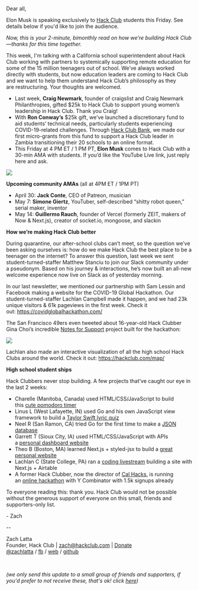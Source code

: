 Dear all,

Elon Musk is speaking exclusively to [Hack Club](https://hackclub.com/) students this Friday. See details below if you'd like to join the audience.

_Now, this is your 2-minute, bimonthly read on how we’re building Hack Club—thanks for this time together._

This week, I'm talking with a California school superintendent about Hack Club working with partners to systemically supporting remote education for some of the 15 million teenagers out of school. We’ve always worked directly with students, but now education leaders are coming to Hack Club and we want to help them understand Hack Club’s philosophy as they are restructuring. Your thoughts are welcomed.

  * Last week, **Craig Newmark**, founder of craigslist and Craig Newmark Philanthropies, gifted $25k to Hack Club to support young women’s leadership in Hack Club. Thank you Craig!
  * With **Ron Conway’s** $25k gift, we’ve launched a discretionary fund to aid students’ technical needs, particularly students experiencing COVID-19-related challenges. Through [Hack Club Bank](https://hackclub.com/bank/), we made our first micro-grants from this fund to support a Hack Club leader in Zambia transitioning their 20 schools to an online format.
  * This Friday at 4 PM ET / 1 PM PT, **Elon Musk** comes to Hack Club with a 30-min AMA with students. If you’d like the YouTube Live link, just reply here and ask.

![](https://postal.hackclub.com/uploads/1587585724.jpeg)

**Upcoming community AMAs** (all at 4PM ET / 1PM PT)

  * April 30: **Jack Conte**, CEO of Patreon, musician
  * May 7: **Simone Giertz**, YouTuber, self-described “shitty robot queen,” serial maker, inventor
  * May 14: **Guillermo Rauch**, founder of Vercel (formerly ZEIT, makers of Now & Next.js), creator of socket.io, mongoose, and slackin

**How we’re making Hack Club better**

During quarantine, our after-school clubs can’t meet, so the question we’ve been asking ourselves is: how do we make Hack Club the best place to be a teenager on the internet? To answer this question, last week we sent student-turned-staffer Matthew Stanciu to join our Slack community under a pseudonym. Based on his journey & interactions, he’s now built an all-new welcome experience now live on Slack as of yesterday morning.

In our last newsletter, we mentioned our partnership with Sam Lessin and Facebook making a website for the COVID-19 Global Hackathon. Our student-turned-staffer Lachlan Campbell made it happen, and we had 23k unique visitors & 61k pageviews in the first week. Check it out: <https://covidglobalhackathon.com/>

The San Francisco 49ers even tweeted about 16-year-old Hack Clubber Gina Choi’s incredible [Notes for Support](https://www.notesforsupport.org/) project built for the hackathon:

![](https://postal.hackclub.com/uploads/1587585801.png)

Lachlan also made an interactive visualization of all the high school Hack Clubs around the world. Check it out: <https://hackclub.com/map/>

**High school student ships**

Hack Clubbers never stop building. A few projects that’ve caught our eye in the last 2 weeks:

  * Charelle (Manitoba, Canada) used HTML/CSS/JavaScript to build this [cute pomodoro timer](http://www.doros-kitchen.digital/)
  * Linus L (West Lafayette, IN) used Go and his own JavaScript view framework to build a [Taylor Swift lyric quiz](https://1989.style/)
  * Neel R (San Ramon, CA) tried Go for the first time to make a [JSON database](https://db.neelr.dev/)
  * Garrett T (Sioux City, IA) used HTML/CSS/JavaScript with APIs a [personal dashboard website](https://dashboard.garrettt.me/)
  * Theo B (Boston, MA) learned Next.js + styled-jsx to build a [great personal website](https://tmb.sh/)
  * Lachlan C (State College, PA) ran a [coding livestream](https://www.youtube.com/watch?v=Xy_owni1ZVk) building a site with Next.js + Airtable
  * A former Hack Clubber, now the director of [Cal Hacks](https://calhacks.io/), is running an [online hackathon](https://hacknow.calhacks.io/) with Y Combinator with 1.5k signups already

To everyone reading this: thank you. Hack Club would not be possible without the generous support of everyone on this small, friends and supporters-only list.

\- Zach

\--

Zach Latta  
Founder, Hack Club | [zach@hackclub.com](mailto:zach@hackclub.com) | [Donate](https://hackclub.com/donate)  
[@zachlatta](https://twitter.com/zachlatta) / [fb](https://facebook.com/crynix) / [web](https://zachlatta.com/) / [github](https://github.com/zachlatta)

 

_(we only send this update to a small group of friends and supporters, if you'd prefer to not receive these, that's ok! click [here](https://postal.hackclub.com/unsubscribe-success.php?c=181))_
